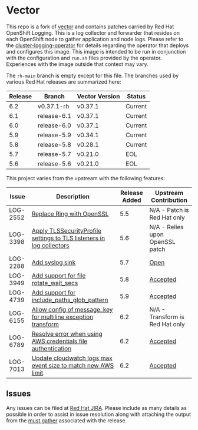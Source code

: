 # Vector

This repo is a fork of [vector](https://github.com/vectordotdev/vector) and contains patches carried by Red Hat OpenShift Logging. This is a log collector and forwarder that resides on each OpenShift node to gather application and node logs. Please refer to the [cluster-logging-operator](https://github.com/openshift/cluster-logging-operator) for details regarding the operator that deploys and configures this image. This image is intended to be run in conjunction with the configuration and `run.sh` files provided by the operator. Experiences with the image outside that context may vary.

The `rh-main` branch is empty except for this file.  The branches used by various Red Hat releases are summarized here:

| Release | Branch | Vector Version | Status |
| --------|--------|----------------|--------|
| 6.2 | v0.37.1-rh | v0.37.1 | Current |
| 6.1 | release-6.1 | v0.37.1 | Current |
| 6.0 | release-6.0 | v0.37.1 | Current |
| 5.9 | release-5.9 | v0.34.1 | Current |
| 5.8 | release-5.8 | v0.28.1 | Current |
| 5.7 | release-5.7 | v0.21.0 | EOL |
| 5.6 | release-5.6 | v0.21.0 | EOL |

This project varies from the upstream with the following features:

| Issue | Description  | Release Added | Upstream Contribution |
|-------|--------------|---------------|-----------------------|
| LOG-2552 | [Replace Ring with OpenSSL](https://github.com/ViaQ/vector/pull/61) | 5.5 | N/A - Patch is Red Hat only |
| LOG-3398 | [Apply TLSSecurityProfile settings to TLS listeners in log collectors](https://github.com/ViaQ/vector/pull/129) | 5.6 | N/A - Relies upon OpenSSL patch |
| LOG-2288 | [Add syslog sink](https://github.com/ViaQ/vector/pull/133) | 5.7 | [Open](https://github.com/vectordotdev/vector/pull/21307) |
| LOG-3949 | [Add support for file rotate_wait_secs](https://github.com/ViaQ/vector/pull/154) | 5.8 | [Accepted](https://github.com/vectordotdev/vector/pull/18904) |
| LOG-4739 | [Add support for include_paths_glob_pattern](https://github.com/ViaQ/vector/pull/167) | 5.9 | [Accepted](https://github.com/vectordotdev/vector/pull/19521) |
| LOG-6155 | [Allow config of message_key for multiline exception transform](https://github.com/ViaQ/vector/pull/183) | 6.2 | N/A - Transform is Red Hat only |
| LOG-6789 | [Resolve error when using AWS credentials file authentication](https://github.com/ViaQ/vector/pull/197) | 6.2 | [Accepted](https://github.com/vectordotdev/vector/pull/22831) |
| LOG-7013 | [Update cloudwatch logs max event size to match new AWS limit](https://github.com/ViaQ/vector/pull/201) | 6.2 | [Accepted](https://github.com/vectordotdev/vector/pull/22886) |

## Issues

Any issues can be filed at [Red Hat JIRA](https://issues.redhat.com). Please
include as many details as possible in order to assist in issue resolution along with attaching the output
from the [must gather](https://github.com/openshift/cluster-logging-operator/tree/master/must-gather) associated with the release.
